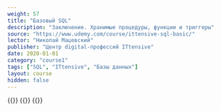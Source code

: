 ```yaml
---
weight: 57
title: "Базовый SQL"
description: "Заключение. Хранимые процедуры, функции и триггеры"
source: "https://www.udemy.com/course/ittensive-sql-basic/"
lector: "Николай Мацевский"
publisher: "Центр digital-профессий ITtensive"
date: 2020-01-01
category: "course1"
tags: ["SQL", "ITtensive", "Базы данных"]
layout: course
hidden: false
---
```

{{<players>}}
    {{<protonvideo ae51038aed7e3001e139579138d9cdeb>}}
{{</players>}}